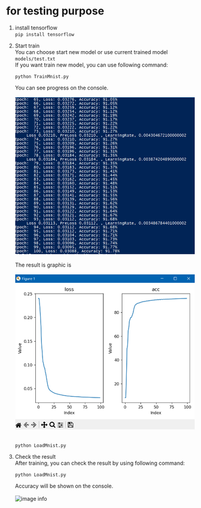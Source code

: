 # for testing purpose
1. install tensorflow<br>
        ```
        pip install tensorflow
        ```
2. Start train<br>
   You can choose start new model or use current trained model<br> ```models/test.txt```<br>
   If you want train new model, you can use following command:<br>
   ```
   python TrainMnist.py
   ```
   You can see progress on the console.<br><br>
   ![image info](./output1.png)<br><br>
   The result is graphic is <br><br>
   ![image info](./graphic.png)<br><br>

   ```
   python LoadMnist.py
3. Check the result<br>
   After training, you can check the result by using following command:<br>
   ```
   python LoadMnist.py
   ```
   Accuracy will be shown on the console.<br><br>
   ![image info](./output2.png)